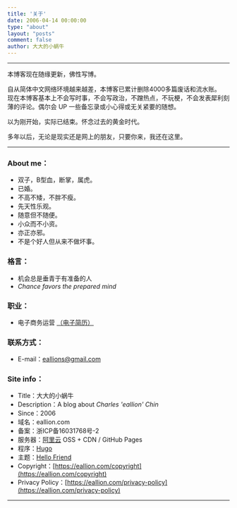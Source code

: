 ```yaml
---
title: '关于'
date: 2006-04-14 00:00:00
type: "about"
layout: "posts"
comment: false
author: 大大的小蜗牛
---
```


---

本博客现在随缘更新，佛性写博。

自从简体中文网络环境越来越差，本博客已累计删除4000多篇废话和流水账。  
现在本博客基本上不会写时事，不会写政治，不蹭热点，不玩梗，不会发表犀利刻薄的评论。偶尔会 UP 一些备忘录或小心得或无关紧要的随想。

以为刚开始，实际已结束。怀念过去的黄金时代。

多年以后，无论是现实还是网上的朋友，只要你来，我还在这里。

---

### About me：
 - 双子，B型血，断掌，属虎。
 - 已婚。
 - 不高不矮，不胖不瘦。
 - 先天性乐观。
 - 随意但不随便。
 - 小众而不小资。
 - 亦正亦邪。
 - 不是个好人但从来不做坏事。

### 格言：

 - 机会总是垂青于有准备的人 
 - *Chance favors the prepared mind*

### 职业：

* 电子商务运营 [（电子简历）](https://qin-chao.cn/)

### 联系方式：

 - E-mail：<eallions@gmail.com>

### Site info：

 - Title：大大的小蜗牛
 - Description：A blog about *Charles 'eallion' Chin*
 - Since：2006
 - 域名：eallion.com
 - 备案：浙ICP备16031768号-2
 - 服务器：[阿里云](https://www.aliyun.com) OSS + CDN / GitHub Pages
 - 程序：[Hugo](https://gohugo.io)
 - 主题：[Hello Friend](https://github.com/panr/hugo-theme-hello-friend)
 - Copyright：[https://eallion.com/copyright](https://eallion.com/copyright)
 - Privacy Policy：[https://eallion.com/privacy-policy](https://eallion.com/privacy-policy)

---